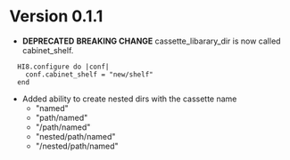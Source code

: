 # Version 0.1.1

- **DEPRECATED** **BREAKING CHANGE** cassette_libarary_dir is now called cabinet_shelf.
```crystal
  HI8.configure do |conf|
    conf.cabinet_shelf = "new/shelf"
  end
```
- Added ability to create nested dirs with the cassette name
   - "named"
   - "path/named"
   - "/path/named"
   - "nested/path/named"
   - "/nested/path/named"
